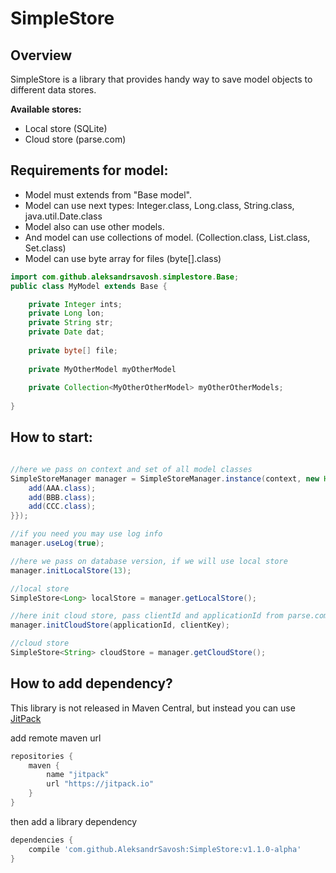 # SimpleStore

## Overview

SimpleStore is a library that provides handy way to save model objects to different data stores.

**Available stores:** 
 - Local store (SQLite)
 - Cloud store (parse.com)

## Requirements for model:
 * Model must extends from "Base model". 
 * Model can use next types: Integer.class, Long.class, String.class, java.util.Date.class
 * Model also can use other models.
 * And model can use collections of model. (Collection.class, List.class, Set.class)
 * Model can use byte array for files (byte[].class)


```java
import com.github.aleksandrsavosh.simplestore.Base;
public class MyModel extends Base {

    private Integer ints;
    private Long lon;
    private String str;
    private Date dat;
    
    private byte[] file;
    
    private MyOtherModel myOtherModel
    
    private Collection<MyOtherOtherModel> myOtherOtherModels;
    
}
```

## How to start:
```java

//here we pass on context and set of all model classes
SimpleStoreManager manager = SimpleStoreManager.instance(context, new HashSet<Class>(){{
    add(AAA.class);
    add(BBB.class);
    add(CCC.class);
}});

//if you need you may use log info
manager.useLog(true);

//here we pass on database version, if we will use local store
manager.initLocalStore(13);

//local store
SimpleStore<Long> localStore = manager.getLocalStore();

//here init cloud store, pass clientId and applicationId from parse.com
manager.initCloudStore(applicationId, clientKey);

//cloud store
SimpleStore<String> cloudStore = manager.getCloudStore();

```

## How to add dependency?

This library is not released in Maven Central, but instead you can use [JitPack](https://jitpack.io)

add remote maven url
```groovy
repositories {
    maven {
        name "jitpack"
        url "https://jitpack.io"
    }
}
```

then add a library dependency
```groovy
dependencies {
	compile 'com.github.AleksandrSavosh:SimpleStore:v1.1.0-alpha'
}
```

